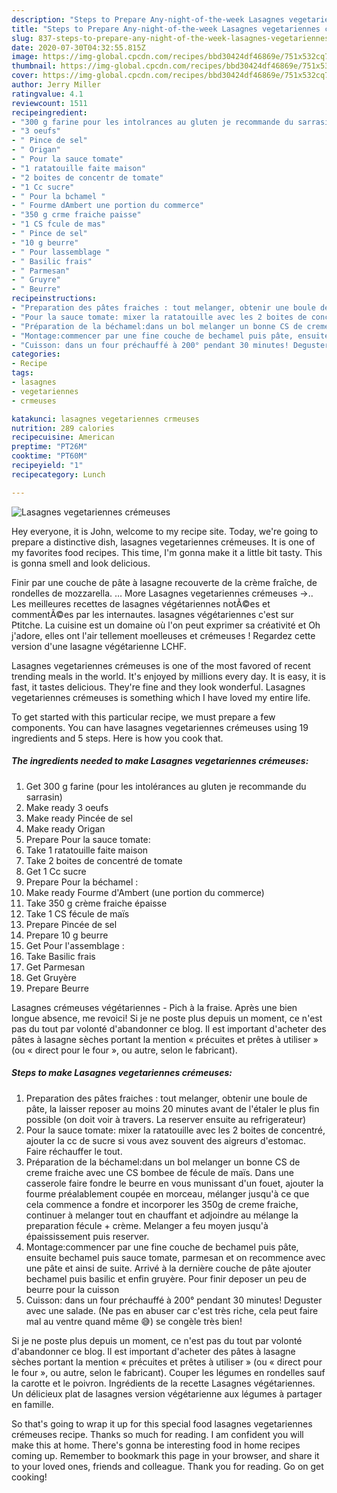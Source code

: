 ```yaml
---
description: "Steps to Prepare Any-night-of-the-week Lasagnes vegetariennes crémeuses"
title: "Steps to Prepare Any-night-of-the-week Lasagnes vegetariennes crémeuses"
slug: 837-steps-to-prepare-any-night-of-the-week-lasagnes-vegetariennes-cremeuses
date: 2020-07-30T04:32:55.815Z
image: https://img-global.cpcdn.com/recipes/bbd30424df46869e/751x532cq70/lasagnes-vegetariennes-cremeuses-photo-principale-de-la-recette.jpg
thumbnail: https://img-global.cpcdn.com/recipes/bbd30424df46869e/751x532cq70/lasagnes-vegetariennes-cremeuses-photo-principale-de-la-recette.jpg
cover: https://img-global.cpcdn.com/recipes/bbd30424df46869e/751x532cq70/lasagnes-vegetariennes-cremeuses-photo-principale-de-la-recette.jpg
author: Jerry Miller
ratingvalue: 4.1
reviewcount: 1511
recipeingredient:
- "300 g farine pour les intolrances au gluten je recommande du sarrasin"
- "3 oeufs"
- " Pince de sel"
- " Origan"
- " Pour la sauce tomate"
- "1 ratatouille faite maison"
- "2 boites de concentr de tomate"
- "1 Cc sucre"
- " Pour la bchamel "
- " Fourme dAmbert une portion du commerce"
- "350 g crme fraiche paisse"
- "1 CS fcule de mas"
- " Pince de sel"
- "10 g beurre"
- " Pour lassemblage "
- " Basilic frais"
- " Parmesan"
- " Gruyre"
- " Beurre"
recipeinstructions:
- "Preparation des pâtes fraiches : tout melanger, obtenir une boule de pâte, la laisser reposer au moins 20 minutes avant de l&#39;étaler le plus fin possible (on doit voir à travers. La reserver ensuite au refrigerateur)"
- "Pour la sauce tomate: mixer la ratatouille avec les 2 boites de concentré, ajouter la cc de sucre si vous avez souvent des aigreurs d&#39;estomac. Faire réchauffer le tout."
- "Préparation de la béchamel:dans un bol melanger un bonne CS de creme fraiche avec une CS bombee de fécule de maïs. Dans une casserole faire fondre le beurre en vous munissant d&#39;un fouet, ajouter la fourme préalablement coupée en morceau, mélanger jusqu&#39;à ce que cela commence a fondre et incorporer les 350g de creme fraiche, continuer à melanger tout en chauffant et adjoindre au mélange la preparation fécule + crème. Melanger a feu moyen jusqu&#39;à épaississement puis reserver."
- "Montage:commencer par une fine couche de bechamel puis pâte, ensuite bechamel puis sauce tomate, parmesan et on recommence avec une pâte et ainsi de suite. Arrivé à la dernière couche de pâte ajouter bechamel puis basilic et enfin gruyère. Pour finir deposer un peu de beurre pour la cuisson"
- "Cuisson: dans un four préchauffé à 200° pendant 30 minutes! Deguster avec une salade. (Ne pas en abuser car c&#39;est très riche, cela peut faire mal au ventre quand même 😅) se congèle très bien!"
categories:
- Recipe
tags:
- lasagnes
- vegetariennes
- crmeuses

katakunci: lasagnes vegetariennes crmeuses 
nutrition: 289 calories
recipecuisine: American
preptime: "PT26M"
cooktime: "PT60M"
recipeyield: "1"
recipecategory: Lunch

---
```



![Lasagnes vegetariennes crémeuses](https://img-global.cpcdn.com/recipes/bbd30424df46869e/751x532cq70/lasagnes-vegetariennes-cremeuses-photo-principale-de-la-recette.jpg)

Hey everyone, it is John, welcome to my recipe site. Today, we're going to prepare a distinctive dish, lasagnes vegetariennes crémeuses. It is one of my favorites food recipes. This time, I'm gonna make it a little bit tasty. This is gonna smell and look delicious.

Finir par une couche de pâte à lasagne recouverte de la crème fraîche, de rondelles de mozzarella. … More Lasagnes vegetariennes crémeuses →.. Les meilleures recettes de lasagnes végétariennes notÃ©es et commentÃ©es par les internautes. lasagnes végétariennes c&#39;est sur Ptitche. La cuisine est un domaine où l&#39;on peut exprimer sa créativité et Oh j&#39;adore, elles ont l&#39;air tellement moelleuses et crémeuses ! Regardez cette version d&#39;une lasagne végétarienne LCHF.

Lasagnes vegetariennes crémeuses is one of the most favored of recent trending meals in the world. It's enjoyed by millions every day. It is easy, it is fast, it tastes delicious. They're fine and they look wonderful. Lasagnes vegetariennes crémeuses is something which I have loved my entire life.


To get started with this particular recipe, we must prepare a few components. You can have lasagnes vegetariennes crémeuses using 19 ingredients and 5 steps. Here is how you cook that.

<!--inarticleads1-->

##### The ingredients needed to make Lasagnes vegetariennes crémeuses:

1. Get 300 g farine (pour les intolérances au gluten je recommande du sarrasin)
1. Make ready 3 oeufs
1. Make ready  Pincée de sel
1. Make ready  Origan
1. Prepare  Pour la sauce tomate:
1. Take 1 ratatouille faite maison
1. Take 2 boites de concentré de tomate
1. Get 1 Cc sucre
1. Prepare  Pour la béchamel :
1. Make ready  Fourme d&#39;Ambert (une portion du commerce)
1. Take 350 g crème fraiche épaisse
1. Take 1 CS fécule de maïs
1. Prepare  Pincée de sel
1. Prepare 10 g beurre
1. Get  Pour l&#39;assemblage :
1. Take  Basilic frais
1. Get  Parmesan
1. Get  Gruyère
1. Prepare  Beurre


Lasagnes crémeuses végétariennes - Pich à la fraise. Après une bien longue absence, me revoici! Si je ne poste plus depuis un moment, ce n&#39;est pas du tout par volonté d&#39;abandonner ce blog. Il est important d&#39;acheter des pâtes à lasagne sèches portant la mention « précuites et prêtes à utiliser » (ou « direct pour le four », ou autre, selon le fabricant). 

<!--inarticleads2-->

##### Steps to make Lasagnes vegetariennes crémeuses:

1. Preparation des pâtes fraiches : tout melanger, obtenir une boule de pâte, la laisser reposer au moins 20 minutes avant de l&#39;étaler le plus fin possible (on doit voir à travers. La reserver ensuite au refrigerateur)
1. Pour la sauce tomate: mixer la ratatouille avec les 2 boites de concentré, ajouter la cc de sucre si vous avez souvent des aigreurs d&#39;estomac. Faire réchauffer le tout.
1. Préparation de la béchamel:dans un bol melanger un bonne CS de creme fraiche avec une CS bombee de fécule de maïs. Dans une casserole faire fondre le beurre en vous munissant d&#39;un fouet, ajouter la fourme préalablement coupée en morceau, mélanger jusqu&#39;à ce que cela commence a fondre et incorporer les 350g de creme fraiche, continuer à melanger tout en chauffant et adjoindre au mélange la preparation fécule + crème. Melanger a feu moyen jusqu&#39;à épaississement puis reserver.
1. Montage:commencer par une fine couche de bechamel puis pâte, ensuite bechamel puis sauce tomate, parmesan et on recommence avec une pâte et ainsi de suite. Arrivé à la dernière couche de pâte ajouter bechamel puis basilic et enfin gruyère. Pour finir deposer un peu de beurre pour la cuisson
1. Cuisson: dans un four préchauffé à 200° pendant 30 minutes! Deguster avec une salade. (Ne pas en abuser car c&#39;est très riche, cela peut faire mal au ventre quand même 😅) se congèle très bien!


Si je ne poste plus depuis un moment, ce n&#39;est pas du tout par volonté d&#39;abandonner ce blog. Il est important d&#39;acheter des pâtes à lasagne sèches portant la mention « précuites et prêtes à utiliser » (ou « direct pour le four », ou autre, selon le fabricant). Couper les légumes en rondelles sauf la carotte et le poivron. Ingrédients de la recette  Lasagnes végétariennes. Un délicieux plat de lasagnes version végétarienne aux légumes à partager en famille. 

So that's going to wrap it up for this special food lasagnes vegetariennes crémeuses recipe. Thanks so much for reading. I am confident you will make this at home. There's gonna be interesting food in home recipes coming up. Remember to bookmark this page in your browser, and share it to your loved ones, friends and colleague. Thank you for reading. Go on get cooking!
